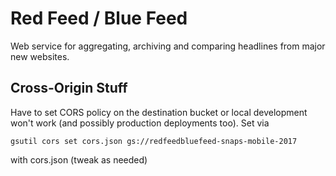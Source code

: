 # Red Feed / Blue Feed

Web service for aggregating, archiving and comparing headlines from major new
websites.


## Cross-Origin Stuff

Have to set CORS policy on the destination bucket or local development won't
work (and possibly production deployments too). Set via

`gsutil cors set cors.json gs://redfeedbluefeed-snaps-mobile-2017`

with cors.json (tweak as needed)
